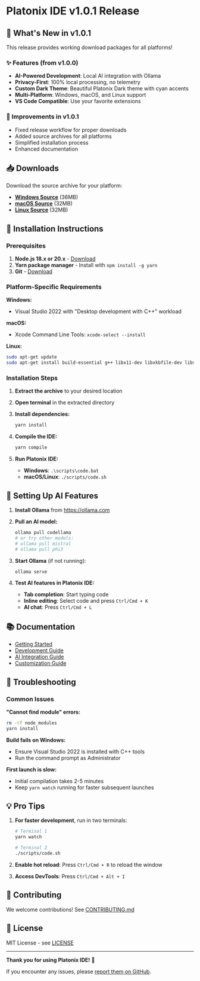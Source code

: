 # Platonix IDE v1.0.1 Release

## 🎉 What's New in v1.0.1

This release provides working download packages for all platforms!

### ✨ Features (from v1.0.0)
- **AI-Powered Development**: Local AI integration with Ollama
- **Privacy-First**: 100% local processing, no telemetry
- **Custom Dark Theme**: Beautiful Platonix Dark theme with cyan accents
- **Multi-Platform**: Windows, macOS, and Linux support
- **VS Code Compatible**: Use your favorite extensions

### 🔧 Improvements in v1.0.1
- Fixed release workflow for proper downloads
- Added source archives for all platforms
- Simplified installation process
- Enhanced documentation

## 📥 Downloads

Download the source archive for your platform:

- **[Windows Source](https://github.com/Nexis-AI/Platonix-IDE/releases/download/v1.0.1/platonix-ide-1.0.1-windows-source.zip)** (36MB)
- **[macOS Source](https://github.com/Nexis-AI/Platonix-IDE/releases/download/v1.0.1/platonix-ide-1.0.1-macos-source.tar.gz)** (32MB)
- **[Linux Source](https://github.com/Nexis-AI/Platonix-IDE/releases/download/v1.0.1/platonix-ide-1.0.1-linux-source.tar.gz)** (32MB)

## 🚀 Installation Instructions

### Prerequisites
1. **Node.js 18.x or 20.x** - [Download](https://nodejs.org/)
2. **Yarn package manager** - Install with `npm install -g yarn`
3. **Git** - [Download](https://git-scm.com/)

### Platform-Specific Requirements

**Windows:**
- Visual Studio 2022 with "Desktop development with C++" workload

**macOS:**
- Xcode Command Line Tools: `xcode-select --install`

**Linux:**
```bash
sudo apt-get update
sudo apt-get install build-essential g++ libx11-dev libxkbfile-dev libsecret-1-dev
```

### Installation Steps

1. **Extract the archive** to your desired location

2. **Open terminal** in the extracted directory

3. **Install dependencies:**
   ```bash
   yarn install
   ```

4. **Compile the IDE:**
   ```bash
   yarn compile
   ```

5. **Run Platonix IDE:**
   - **Windows**: `.\scripts\code.bat`
   - **macOS/Linux**: `./scripts/code.sh`

## 🤖 Setting Up AI Features

1. **Install Ollama** from https://ollama.com

2. **Pull an AI model:**
   ```bash
   ollama pull codellama
   # or try other models:
   # ollama pull mistral
   # ollama pull phi3
   ```

3. **Start Ollama** (if not running):
   ```bash
   ollama serve
   ```

4. **Test AI features in Platonix IDE:**
   - **Tab completion**: Start typing code
   - **Inline editing**: Select code and press `Ctrl/Cmd + K`
   - **AI chat**: Press `Ctrl/Cmd + L`

## 📚 Documentation

- [Getting Started](https://github.com/Nexis-AI/Platonix-IDE/blob/main/README.md)
- [Development Guide](https://github.com/Nexis-AI/Platonix-IDE/blob/main/docs/DEVELOPMENT.md)
- [AI Integration Guide](https://github.com/Nexis-AI/Platonix-IDE/blob/main/docs/AI.md)
- [Customization Guide](https://github.com/Nexis-AI/Platonix-IDE/blob/main/docs/customization.md)

## 🐛 Troubleshooting

### Common Issues

**"Cannot find module" errors:**
```bash
rm -rf node_modules
yarn install
```

**Build fails on Windows:**
- Ensure Visual Studio 2022 is installed with C++ tools
- Run the command prompt as Administrator

**First launch is slow:**
- Initial compilation takes 2-5 minutes
- Keep `yarn watch` running for faster subsequent launches

## 💡 Pro Tips

1. **For faster development**, run in two terminals:
   ```bash
   # Terminal 1
   yarn watch
   
   # Terminal 2
   ./scripts/code.sh
   ```

2. **Enable hot reload**: Press `Ctrl/Cmd + R` to reload the window

3. **Access DevTools**: Press `Ctrl/Cmd + Alt + I`

## 🤝 Contributing

We welcome contributions! See [CONTRIBUTING.md](https://github.com/Nexis-AI/Platonix-IDE/blob/main/CONTRIBUTING.md)

## 📝 License

MIT License - see [LICENSE](https://github.com/Nexis-AI/Platonix-IDE/blob/main/LICENSE.txt)

---

**Thank you for using Platonix IDE!** 🚀

If you encounter any issues, please [report them on GitHub](https://github.com/Nexis-AI/Platonix-IDE/issues).